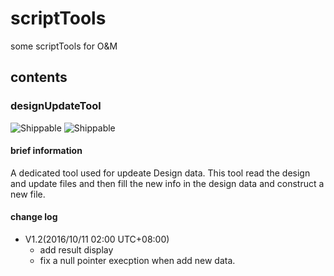 # scriptTools
some scriptTools for O&amp;M

## contents

### designUpdateTool
![Shippable](https://img.shields.io/shippable/5444c5ecb904a4b21567b0ff.svg?maxAge=2592000)    ![Shippable](https://img.shields.io/badge/Designed-Brady.Y.Gao-green.svg)
#### brief information
A dedicated tool used for updeate Design data. 
This tool read the design and update files and then fill the new info in the design data and construct a new file.


#### change log
- V1.2(2016/10/11 02:00 UTC+08:00)
  - add result display
  - fix a null pointer execption when add new data.
